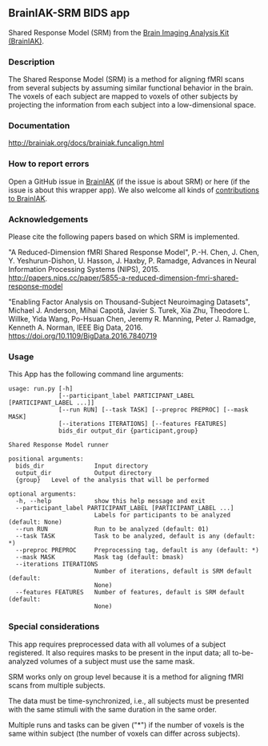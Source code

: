 ## BrainIAK-SRM BIDS app

Shared Response Model (SRM) from the
[Brain Imaging Analysis Kit (BrainIAK)](https://github.com/brainiak/brainiak).

### Description

The Shared Response Model (SRM) is a method for aligning fMRI scans from several
subjects by assuming similar functional behavior in the brain. The voxels of
each subject are mapped to voxels of other subjects by projecting the
information from each subject into a low-dimensional space.

### Documentation

http://brainiak.org/docs/brainiak.funcalign.html

### How to report errors

Open a GitHub issue in [BrainIAK](https://github.com/brainiak/brainiak) (if the
issue is about SRM) or here (if the issue is about this wrapper app). We also
welcome all kinds of
[contributions to BrainIAK](http://brainiak.org/docs/contributing.html).

### Acknowledgements

Please cite the following papers based on which SRM is implemented.

"A Reduced-Dimension fMRI Shared Response Model", P.-H. Chen, J. Chen, Y.
Yeshurun-Dishon, U. Hasson, J. Haxby, P. Ramadge, Advances in Neural Information
Processing Systems (NIPS), 2015.
http://papers.nips.cc/paper/5855-a-reduced-dimension-fmri-shared-response-model

"Enabling Factor Analysis on Thousand-Subject Neuroimaging Datasets", Michael J.
Anderson, Mihai Capotă, Javier S. Turek, Xia Zhu, Theodore L. Willke, Yida Wang,
Po-Hsuan Chen, Jeremy R. Manning, Peter J. Ramadge, Kenneth A. Norman, IEEE Big
Data, 2016. https://doi.org/10.1109/BigData.2016.7840719

### Usage

This App has the following command line arguments:

    usage: run.py [-h]
                  [--participant_label PARTICIPANT_LABEL [PARTICIPANT_LABEL ...]]
                  [--run RUN] [--task TASK] [--preproc PREPROC] [--mask MASK]
                  [--iterations ITERATIONS] [--features FEATURES]
                  bids_dir output_dir {participant,group}

    Shared Response Model runner

    positional arguments:
      bids_dir              Input directory
      output_dir            Output directory
      {group}   Level of the analysis that will be performed

    optional arguments:
      -h, --help            show this help message and exit
      --participant_label PARTICIPANT_LABEL [PARTICIPANT_LABEL ...]
                            Labels for participants to be analyzed (default: None)
      --run RUN             Run to be analyzed (default: 01)
      --task TASK           Task to be analyzed, default is any (default: *)
      --preproc PREPROC     Preprocessing tag, default is any (default: *)
      --mask MASK           Mask tag (default: bmask)
      --iterations ITERATIONS
                            Number of iterations, default is SRM default (default:
                            None)
      --features FEATURES   Number of features, default is SRM default (default:
                            None)

### Special considerations

This app requires preprocessed data with all volumes of a subject registered. It
also requires masks to be present in the input data; all to-be-analyzed volumes
of a subject must use the same mask.

SRM works only on group level because it is a method for aligning fMRI scans
from multiple subjects.

The data must be time-synchronized, i.e., all subjects must be presented with
the same stimuli with the same duration in the same order.

Multiple runs and tasks can be given ("\*") if the number of voxels is the same
within subject (the number of voxels can differ across subjects).
